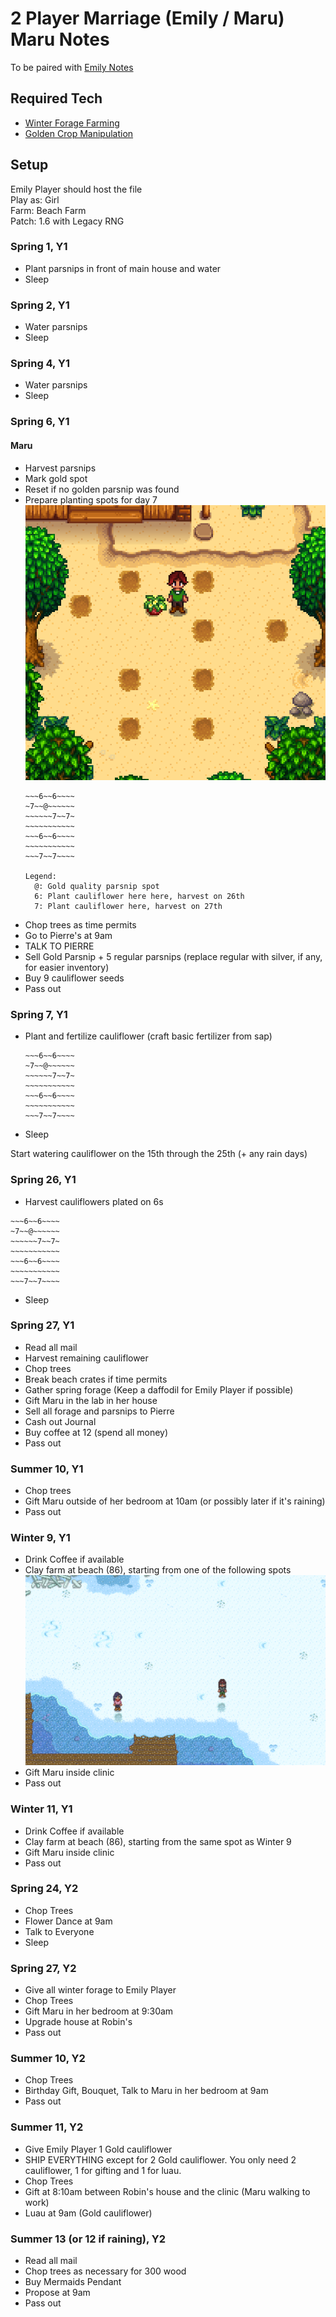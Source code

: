 # 2 Player Marriage (Emily / Maru) Maru Notes

To be paired with [Emily Notes](./stardew_marriage_2p_intermediate_emily.md)

## Required Tech
- [Winter Forage Farming](../../../tech/winter_forage_farming.md)
- [Golden Crop Manipulation](../../../tech/golden_crop_manipulation.md)

## Setup

Emily Player should host the file  
Play as: Girl  
Farm: Beach Farm  
Patch: 1.6 with Legacy RNG  

### Spring 1, Y1
- Plant parsnips in front of main house and water
- Sleep

### Spring 2, Y1
- Water parsnips
- Sleep

### Spring 4, Y1
- Water parsnips
- Sleep

### Spring 6, Y1
#### Maru
- Harvest parsnips
- Mark gold spot
- Reset if no golden parsnip was found
- Prepare planting spots for day 7
  ![Cauliflower planting spots](../../../img/multi_2p_emily_maru_crop_manip.png)
  ```
  ~~~6~~6~~~~
  ~7~~@~~~~~~
  ~~~~~~7~~7~
  ~~~~~~~~~~~
  ~~~6~~6~~~~
  ~~~~~~~~~~~
  ~~~7~~7~~~~
  
  Legend:
    @: Gold quality parsnip spot
    6: Plant cauliflower here here, harvest on 26th
    7: Plant cauliflower here, harvest on 27th
  ```
- Chop trees as time permits
- Go to Pierre's at 9am
- TALK TO PIERRE
- Sell Gold Parsnip + 5 regular parsnips (replace regular with silver, if any, for easier inventory)
- Buy 9 cauliflower seeds
- Pass out

### Spring 7, Y1
- Plant and fertilize cauliflower (craft basic fertilizer from sap)
  ```
  ~~~6~~6~~~~
  ~7~~@~~~~~~
  ~~~~~~7~~7~
  ~~~~~~~~~~~
  ~~~6~~6~~~~
  ~~~~~~~~~~~
  ~~~7~~7~~~~
  ```
- Sleep

Start watering cauliflower on the 15th through the 25th (+ any rain days)

### Spring 26, Y1
- Harvest cauliflowers plated on 6s
```
~~~6~~6~~~~
~7~~@~~~~~~
~~~~~~7~~7~
~~~~~~~~~~~
~~~6~~6~~~~
~~~~~~~~~~~
~~~7~~7~~~~
```
- Sleep

### Spring 27, Y1
- Read all mail
- Harvest remaining cauliflower
- Chop trees
- Break beach crates if time permits
- Gather spring forage (Keep a daffodil for Emily Player if possible)
- Gift Maru in the lab in her house
- Sell all forage and parsnips to Pierre
- Cash out Journal
- Buy coffee at 12 (spend all money)
- Pass out

### Summer 10, Y1
- Chop trees
- Gift Maru outside of her bedroom at 10am (or possibly later if it's raining)
- Pass out

### Winter 9, Y1
- Drink Coffee if available
- Clay farm at beach (86), starting from one of the following spots
  ![Winter forage farming spots](../../../img/multi_2p_emily_maru_winter_forage.png)
- Gift Maru inside clinic
- Pass out

### Winter 11, Y1
- Drink Coffee if available
- Clay farm at beach (86), starting from the same spot as Winter 9
- Gift Maru inside clinic
- Pass out

### Spring 24, Y2
- Chop Trees
- Flower Dance at 9am
- Talk to Everyone
- Sleep

### Spring 27, Y2
- Give all winter forage to Emily Player
- Chop Trees
- Gift Maru in her bedroom at 9:30am
- Upgrade house at Robin's
- Pass out

### Summer 10, Y2
- Chop Trees
- Birthday Gift, Bouquet, Talk to Maru in her bedroom at 9am
- Pass out

### Summer 11, Y2
- Give Emily Player 1 Gold cauliflower
- SHIP EVERYTHING except for 2 Gold cauliflower. You only need 2 cauliflower, 1 for gifting and 1 for luau.
- Chop Trees
- Gift at 8:10am between Robin's house and the clinic (Maru walking to work)
- Luau at 9am (Gold cauliflower)

### Summer 13 (or 12 if raining), Y2
- Read all mail
- Chop trees as necessary for 300 wood
- Buy Mermaids Pendant
- Propose at 9am
- Pass out
